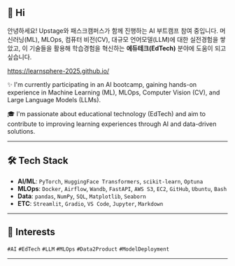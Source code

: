 ## 👋 Hi

안녕하세요! 
Upstage와 패스크캠퍼스가 함께 진행하는 AI 부트캠프 참여 중입니다. 
머신러닝(ML), MLOps, 컴퓨터 비전(CV), 대규모 언어모델(LLM)에 대한 실전경험을 쌓았고, 이 기술들을 활용해 학습경험을 혁신하는 **에듀테크(EdTech)** 분야에 도움이 되고 싶습니다.

https://learnsphere-2025.github.io/

✨ I'm currently participating in an AI bootcamp, gaining hands-on experience in Machine Learning (ML), MLOps, Computer Vision (CV), and Large Language Models (LLMs).

🎓 I'm passionate about educational technology (EdTech) and aim to contribute to improving learning experiences through AI and data-driven solutions.

---

## 🛠️ Tech Stack

- **AI/ML**: `PyTorch`, `HuggingFace Transformers`, `scikit-learn`, `Optuna`
- **MLOps**: `Docker`, `Airflow`, `Wandb`, `FastAPI`, `AWS S3`, `EC2`, `GitHub`, `Ubuntu`, `Bash`
- **Data**: `pandas`, `NumPy`, `SQL`, `Matplotlib`, `Seaborn`
- **ETC**: `Streamlit`, `Gradio`, `VS Code`, `Jupyter`, `Markdown`

---

## 📌 Interests

`#AI` `#EdTech` `#LLM` `#MLOps` `#Data2Product` `#ModelDeployment`

---
